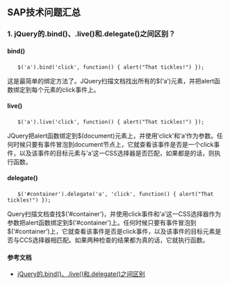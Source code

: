 ## SAP技术问题汇总
### 1. jQuery的.bind()、.live()和.delegate()之间区别？

#### bind()  
`
　　$('a').bind('click', function() { alert("That tickles!") });
`

这是最简单的绑定方法了。JQuery扫描文档找出所有的$(‘a’)元素，并把alert函数绑定到每个元素的click事件上。

#### live()
`
　　$('a').live('click', function() { alert("That tickles!") });
`

JQuery把alert函数绑定到$(document)元素上，并使用’click’和’a’作为参数。任何时候只要有事件冒泡到document节点上，它就查看该事件是否是一个click事件，以及该事件的目标元素与’a’这一CSS选择器是否匹配，如果都是的话，则执行函数。

#### delegate()
`
　　$('#container').delegate('a', 'click', function() { alert("That tickles!") });
`

Query扫描文档查找$(‘#container’)，并使用click事件和’a’这一CSS选择器作为参数把alert函数绑定到$(‘#container’)上。任何时候只要有事件冒泡到$(‘#container’)上，它就查看该事件是否是click事件，以及该事件的目标元素是否与CCS选择器相匹配。如果两种检查的结果都为真的话，它就执行函数。

#### 参考文档
+ [jQuery的.bind()、.live()和.delegate()之间区别](http://kb.cnblogs.com/page/94469/)



